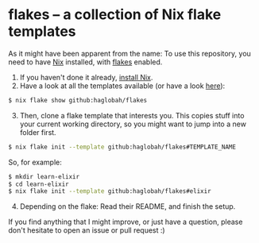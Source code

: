 # flakes – a collection of Nix flake templates

As it might have been apparent from the name: To use this repository, you need to have [Nix](https://nixos.org) installed, with [flakes](https://zero-to-nix.com/concepts/flakes) enabled.

1. If you haven't done it already, [install Nix](https://zero-to-nix.com/start/install).
2. Have a look at all the templates available (or have a look [here](templates/)):
```bash
$ nix flake show github:haglobah/flakes
```
3. Then, clone a flake template that interests you. This copies stuff into your current working directory, so you might want to jump into a new folder first.
```bash
$ nix flake init --template github:haglobah/flakes#TEMPLATE_NAME
```
So, for example:
```bash
$ mkdir learn-elixir
$ cd learn-elixir
$ nix flake init --template github:haglobah/flakes#elixir
```
4. Depending on the flake: Read their README, and finish the setup.

If you find anything that I might improve, or just have a question, please don't hesitate to open an issue or pull request :)
